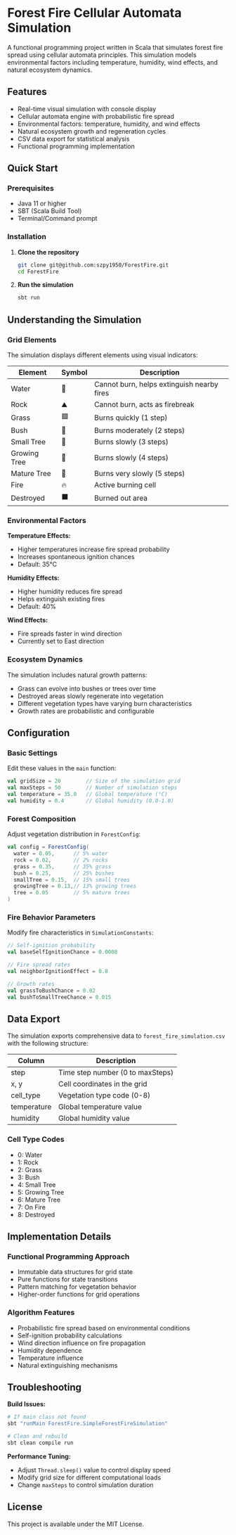 # Forest Fire Cellular Automata Simulation

A functional programming project written in Scala that simulates forest fire spread using cellular automata principles. This simulation models environmental factors including temperature, humidity, wind effects, and natural ecosystem dynamics.

## Features

- Real-time visual simulation with console display
- Cellular automata engine with probabilistic fire spread
- Environmental factors: temperature, humidity, and wind effects
- Natural ecosystem growth and regeneration cycles
- CSV data export for statistical analysis
- Functional programming implementation

## Quick Start

### Prerequisites
- Java 11 or higher
- SBT (Scala Build Tool)
- Terminal/Command prompt

### Installation

1. **Clone the repository**
   ```bash
   git clone git@github.com:szpy1950/ForestFire.git
   cd ForestFire
   ```

2. **Run the simulation**
   ```bash
   sbt run
   ```

## Understanding the Simulation

### Grid Elements
The simulation displays different elements using visual indicators:

| Element | Symbol | Description |
|---------|--------|-------------|
| Water | 🔵 | Cannot burn, helps extinguish nearby fires |
| Rock | ⛰️ | Cannot burn, acts as firebreak |
| Grass | 🟩 | Burns quickly (1 step) |
| Bush | 🌿 | Burns moderately (2 steps) |
| Small Tree | 🌳 | Burns slowly (3 steps) |
| Growing Tree | 🌲 | Burns slowly (4 steps) |
| Mature Tree | 🌴 | Burns very slowly (5 steps) |
| Fire | 🔥 | Active burning cell |
| Destroyed | ⬛ | Burned out area |

### Environmental Factors

**Temperature Effects:**
- Higher temperatures increase fire spread probability
- Increases spontaneous ignition chances
- Default: 35°C

**Humidity Effects:**
- Higher humidity reduces fire spread
- Helps extinguish existing fires
- Default: 40%

**Wind Effects:**
- Fire spreads faster in wind direction
- Currently set to East direction

### Ecosystem Dynamics

The simulation includes natural growth patterns:
- Grass can evolve into bushes or trees over time
- Destroyed areas slowly regenerate into vegetation
- Different vegetation types have varying burn characteristics
- Growth rates are probabilistic and configurable

## Configuration

### Basic Settings
Edit these values in the `main` function:

```scala
val gridSize = 20        // Size of the simulation grid
val maxSteps = 50        // Number of simulation steps
val temperature = 35.0   // Global temperature (°C)
val humidity = 0.4       // Global humidity (0.0-1.0)
```

### Forest Composition
Adjust vegetation distribution in `ForestConfig`:

```scala
val config = ForestConfig(
  water = 0.05,      // 5% water
  rock = 0.02,       // 2% rocks
  grass = 0.35,      // 35% grass
  bush = 0.25,       // 25% bushes
  smallTree = 0.15,  // 15% small trees
  growingTree = 0.13,// 13% growing trees
  tree = 0.05        // 5% mature trees
)
```

### Fire Behavior Parameters
Modify fire characteristics in `SimulationConstants`:

```scala
// Self-ignition probability
val baseSelfIgnitionChance = 0.0008

// Fire spread rates
val neighborIgnitionEffect = 0.8

// Growth rates
val grassToBushChance = 0.02
val bushToSmallTreeChance = 0.015
```

## Data Export

The simulation exports comprehensive data to `forest_fire_simulation.csv` with the following structure:

| Column | Description |
|--------|-------------|
| step | Time step number (0 to maxSteps) |
| x, y | Cell coordinates in the grid |
| cell_type | Vegetation type code (0-8) |
| temperature | Global temperature value |
| humidity | Global humidity value |

### Cell Type Codes
- 0: Water
- 1: Rock
- 2: Grass
- 3: Bush
- 4: Small Tree
- 5: Growing Tree
- 6: Mature Tree
- 7: On Fire
- 8: Destroyed

## Implementation Details

### Functional Programming Approach
- Immutable data structures for grid state
- Pure functions for state transitions
- Pattern matching for vegetation behavior
- Higher-order functions for grid operations

### Algorithm Features
- Probabilistic fire spread based on environmental conditions
- Self-ignition probability calculations
- Wind direction influence on fire propagation
- Humidity dependence
- Temperature influence
- Natural extinguishing mechanisms

## Troubleshooting

**Build Issues:**
```bash
# If main class not found
sbt "runMain ForestFire.SimpleForestFireSimulation"

# Clean and rebuild
sbt clean compile run
```

**Performance Tuning:**
- Adjust `Thread.sleep()` value to control display speed
- Modify grid size for different computational loads
- Change `maxSteps` to control simulation duration

## License

This project is available under the MIT License.